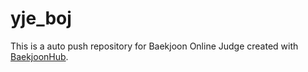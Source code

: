 # yje_boj
This is a auto push repository for Baekjoon Online Judge created with [BaekjoonHub](https://github.com/BaekjoonHub/BaekjoonHub).
